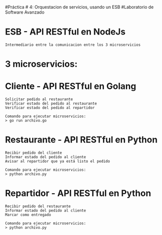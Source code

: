 #Práctica # 4: Orquestacion de servicios, usando un ESB
#Laboratorio de Software Avanzado


# ESB - API RESTful en NodeJs
	Intermediario entre la comunicacion entre los 3 microservicios

# 3 microservicios:
# Cliente - API RESTful en Golang
	Solicitar pedido al restaurante
    Verificar estado del pedido al restaurante
    Verificar estado del pedido al repartidor

    Comando para ejecutar microservicios:
    > go run archivo.go

# Restaurante - API RESTful en Python
    Recibir pedido del cliente
    Informar estado del pedido al cliente
    Avisar al repartidor que ya está listo el pedido

    Comando para ejecutar microservicios:
    > python archivo.py

# Repartidor - API RESTful en Python
    Recibir pedido del restaurante
    Informar estado del pedido al cliente
    Marcar como entregado

	Comando para ejecutar microservicios:
    > python archivo.py
